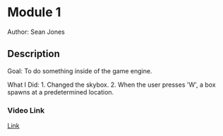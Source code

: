 # Module 1

Author: Sean Jones

## Description

Goal: To do something inside of the game engine.

What I Did: 
    1. Changed the skybox. 
    2. When the user presses 'W', a box spawns at a predetermined location.

### Video Link

[Link](https://www.youtube.com/watch?v=q70vTXgDUzs)
